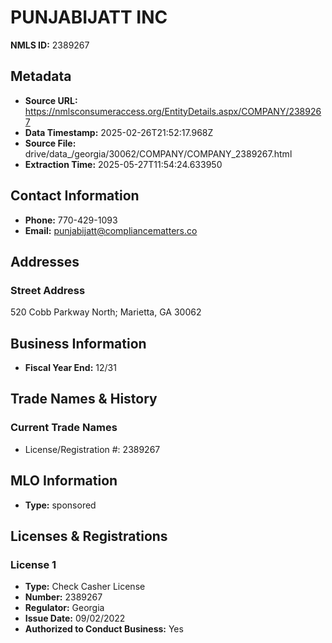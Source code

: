 # PUNJABIJATT INC

**NMLS ID:** 2389267

## Metadata
- **Source URL:** https://nmlsconsumeraccess.org/EntityDetails.aspx/COMPANY/2389267
- **Data Timestamp:** 2025-02-26T21:52:17.968Z
- **Source File:** drive/data_/georgia/30062/COMPANY/COMPANY_2389267.html
- **Extraction Time:** 2025-05-27T11:54:24.633950

## Contact Information
- **Phone:** 770-429-1093
- **Email:** punjabijatt@compliancematters.co

## Addresses
### Street Address
520 Cobb Parkway North; Marietta, GA 30062

## Business Information
- **Fiscal Year End:** 12/31

## Trade Names & History
### Current Trade Names
- License/Registration #: 2389267

## MLO Information
- **Type:** sponsored

## Licenses & Registrations

### License 1
- **Type:** Check Casher License
- **Number:** 2389267
- **Regulator:** Georgia
- **Issue Date:** 09/02/2022
- **Authorized to Conduct Business:** Yes
